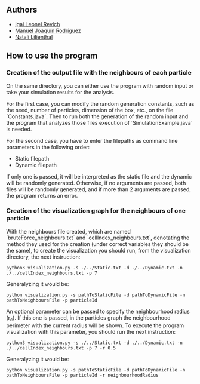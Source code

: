 ## Authors
- [Igal Leonel Revich](https://github.com/irevich)
- [Manuel Joaquín Rodríguez](https://github.com/rodriguezmanueljoaquin)
- [Natali Lilienthal](https://github.com/Natu17)

## How to use the program
### Creation of the output file with the neighbours of each particle
On the same directory, you can either use the program with random input or take your simulation results for the analysis.

For the first case, you can modify the random generation constants, such as the seed, number of particles, dimension of the box, etc., on the file ´Constants.java´. Then to run both the generation of the random input and the program that analyzes those files execution of ´SimulationExample.java´ is needed.

For the second case, you have to enter the filepaths as command line parameters in the following order:
- Static filepath
- Dynamic filepath

If only one is passed, it will be interpreted as the static file and the dynamic will be randomly generated. Otherwise, if no arguments are passed, both files will be randomly generated, and if more than 2 arguments are passed, the program returns an error.

### Creation of the visualization graph for the neighbours of one particle
With the neighbours file created, which are named ´bruteForce_neighbours.txt´ and ´cellIndex_neighbours.txt´, denotating the method they used for the creation (under correct variables they should be the same), to create the visualization you should run, from the visualization directory, the next instruction:

```python3 visualization.py -s ./../Static.txt -d ./../Dynamic.txt -n ./../cellIndex_neighbours.txt -p 7```

Generalyzing it would be:

```python visualization.py -s pathToStaticFile -d pathToDynamicFile -n pathToNeighboursFile -p particleId```

An optional parameter can be passed to specify the neighbourhood radius (r<sub>c</sub>). If this one is passed, in the particles graph the neighbourhood perimeter with the current radius will be shown. To execute the program visualization with this parameter, you should run the next instruction:

```python3 visualization.py -s ./../Static.txt -d ./../Dynamic.txt -n ./../cellIndex_neighbours.txt -p 7 -r 0.5```

Generalyzing it would be:

```python visualization.py -s pathToStaticFile -d pathToDynamicFile -n pathToNeighboursFile -p particleId -r neighbourhoodRadius```
